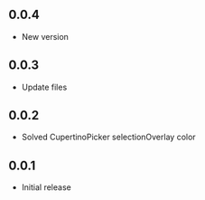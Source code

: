 ## 0.0.4

- New version

## 0.0.3

- Update files

## 0.0.2

- Solved CupertinoPicker selectionOverlay color

## 0.0.1

- Initial release

